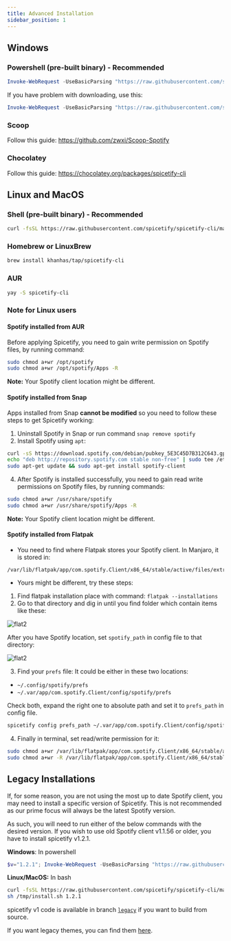 ```yaml
---
title: Advanced Installation
sidebar_position: 1
---
```


## Windows

### Powershell (pre-built binary) - Recommended

```powershell
Invoke-WebRequest -UseBasicParsing "https://raw.githubusercontent.com/spicetify/spicetify-cli/master/install.ps1" | Invoke-Expression
```

If you have problem with downloading, use this:

```powershell
Invoke-WebRequest -UseBasicParsing "https://raw.githubusercontent.com/spicetify/spicetify-cli/master/install_curl.ps1" | Invoke-Expression
```

### Scoop

Follow this guide: https://github.com/zwxi/Scoop-Spotify

### Chocolatey

Follow this guide: https://chocolatey.org/packages/spicetify-cli

## Linux and MacOS

### Shell (pre-built binary) - Recommended

```bash
curl -fsSL https://raw.githubusercontent.com/spicetify/spicetify-cli/master/install.sh | sh
```

### Homebrew or LinuxBrew

```bash
brew install khanhas/tap/spicetify-cli
```

### AUR

```bash
yay -S spicetify-cli
```

### Note for Linux users

#### Spotify installed from AUR

Before applying Spicetify, you need to gain write permission on Spotify files, by running command:

```bash
sudo chmod a+wr /opt/spotify
sudo chmod a+wr /opt/spotify/Apps -R
```

**Note:** Your Spotify client location might be different.

#### Spotify installed from Snap

Apps installed from Snap **cannot be modified** so you need to follow these steps to get Spicetify working:

1. Uninstall Spotify in Snap or run command `snap remove spotify`
2. Install Spotify using `apt`:

```sh
curl -sS https://download.spotify.com/debian/pubkey_5E3C45D7B312C643.gpg | sudo apt-key add -
echo "deb http://repository.spotify.com stable non-free" | sudo tee /etc/apt/sources.list.d/spotify.list
sudo apt-get update && sudo apt-get install spotify-client
```

4. After Spotify is installed successfully, you need to gain read write permissions on Spotify files, by running commands:

```bash
sudo chmod a+wr /usr/share/spotify
sudo chmod a+wr /usr/share/spotify/Apps -R
```

**Note:** Your Spotify client location might be different.

#### Spotify installed from Flatpak

- You need to find where Flatpak stores your Spotify client. In Manjaro, it is stored in:

```
/var/lib/flatpak/app/com.spotify.Client/x86_64/stable/active/files/extra/share/spotify/
```

- Yours might be different, try these steps:

1. Find flatpak installation place with command: `flatpak --installations`
2. Go to that directory and dig in until you find folder which contain items like these:

![flat2](https://user-images.githubusercontent.com/26436809/57563050-81408780-73dc-11e9-92e8-d0cc60502ff3.png)

After you have Spotify location, set `spotify_path` in config file to that directory:

![flat2](https://user-images.githubusercontent.com/26436809/57563057-9ddcbf80-73dc-11e9-82d8-d31cdf7e9cef.png)

3. Find your `prefs` file:
   It could be either in these two locations:

- `~/.config/spotify/prefs`
- `~/.var/app/com.spotify.Client/config/spotify/prefs`

Check both, expand the right one to absolute path and set it to `prefs_path` in config file.

```bash
spicetify config prefs_path ~/.var/app/com.spotify.Client/config/spotify/prefs
```

4. Finally in terminal, set read/write permission for it:

```bash
sudo chmod a+wr /var/lib/flatpak/app/com.spotify.Client/x86_64/stable/active/files/extra/share/spotify
sudo chmod a+wr -R /var/lib/flatpak/app/com.spotify.Client/x86_64/stable/active/files/extra/share/spotify/Apps
```

## Legacy Installations

If, for some reason, you are not using the most up to date Spotify client, you may need to install a specific version of Spicetify.
This is not recommended as our prime focus will always be the latest Spotify version.

As such, you will need to run either of the below commands with the desired version.
If you wish to use old Spotify client v1.1.56 or older, you have to install spicetify v1.2.1.

**Windows**: In powershell

```powershell
$v="1.2.1"; Invoke-WebRequest -UseBasicParsing "https://raw.githubusercontent.com/spicetify/spicetify-cli/master/install.ps1" | Invoke-Expression
```

**Linux/MacOS:** In bash

```bash
curl -fsSL https://raw.githubusercontent.com/spicetify/spicetify-cli/master/install.sh -o /tmp/install.sh
sh /tmp/install.sh 1.2.1
```

spicetify v1 code is available in branch [`legacy`](https://github.com/spicetify/spicetify-cli/tree/legacy) if you want to build from source.

If you want legacy themes, you can find them [here](https://github.com/spicetify/spicetify-themes/tree/legacy).
